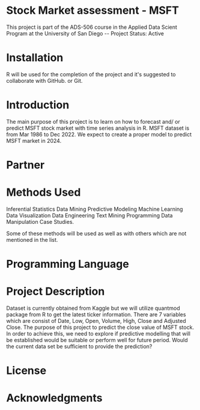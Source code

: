 # Stock Market assessment - MSFT
This project is part of the ADS-506 course in the Applied Data Scient Program at the University of San Diego
-- Project Status: Active

# Installation
R will be used for the completion of the project and it's suggested to collaborate with GitHub. or Git. 

# Introduction
The main purpose of this project is to learn on how to forecast and/ or predict MSFT stock market with time series analysis in R. MSFT dataset is from Mar 1986 to Dec 2022. We expect to create a proper model to predict MSFT market in 2024. 

# Partner

# Methods Used
Inferential Statistics
Data Mining
Predictive Modeling
Machine Learning
Data Visualization 
Data Engineering
Text Mining
Programming
Data Manipulation
Case Studies. 

Some of these methods will be used as well as with others which are not mentioned in the list. 

# Programming Language

# Project Description
Dataset is currently obtained from Kaggle but we will utilize quantmod package from R to get the latest ticker information. There are 7 variables which are consist of Date, Low, Open, Volume, High,	Close	and Adjusted Close. 
The purpose of this project to predict the close value of MSFT stock.  In order to achieve this, we need to explore if predictive modelling that will be established would be suitable or perform well for future period. 
Would the current data set be sufficient to provide the prediction? 


# License

# Acknowledgments

